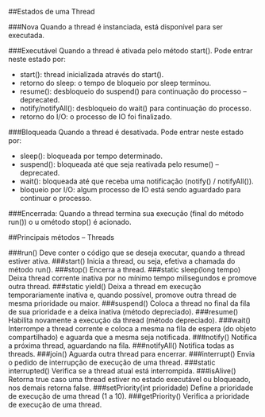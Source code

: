 ##Estados de uma Thread

###Nova 
Quando a thread é instanciada, está disponível para ser executada.

###Executável
Quando a thread é ativada pelo método start(). Pode entrar neste estado por:
* start(): thread inicializada através do start().
* retorno do sleep: o tempo de bloqueio por sleep terminou.
* resume(): desbloqueio do suspend() para continuação do processo – deprecated.
* notify/notifyAll(): desbloqueio do wait() para continuação do processo.
* retorno do I/O: o processo de IO foi finalizado.

###Bloqueada
Quando a thread é desativada. Pode entrar neste estado por:
* sleep(): bloqueada por tempo determinado.
* suspend(): bloqueada até que seja reativada pelo resume() – deprecated.
* wait(): bloqueada até que receba uma notificação (notify() / notifyAll()).
* bloqueio por I/O: algum processo de IO está sendo aguardado para continuar o processo.

###Encerrada: 
Quando a thread termina sua execução (final do método run()) o u ométodo stop() é acionado.


##Principais métodos – Threads

###run() 
Deve conter o código que se deseja executar, quando a thread estiver ativa.
###start() 
Inicia a thread, ou seja, efetiva a chamada do método run().
###stop() 
Encerra a thread.
###static sleep(long tempo) 
Deixa thread corrente inativa por no mínimo tempo milisegundos e promove outra thread.
###static yield() 
Deixa a thread em execução temporariamente inativa e, quando possível, promove outra thread de mesma prioridade ou maior.
###suspend() 
Coloca a thread no final da fila de sua prioridade e a deixa inativa (método depreciado).
###resume() 
Habilita novamente a execução da thread (método depreciado).
###wait() 
Interrompe a thread corrente e coloca a mesma na fila de espera (do objeto compartilhado) e aguarda que a mesma seja notificada.
###notify() 
Notifica a próxima thread, aguardando na fila.
###notifyAll() 
Notifica todas as threads.
###join()
Aguarda outra thread para encerrar.
###interrupt()
Envia o pedido de interrupção de execução de uma thread.
###static interrupted()
Verifica se a thread atual está interrompida.
###isAlive()
Retorna true caso uma thread estiver no estado executável ou bloqueado, nos demais retorna false.
###setPriority(int prioridade)
Define a prioridade de execução de uma thread (1 a 10).
###getPriority()
Verifica a prioridade de execução de uma thread.

